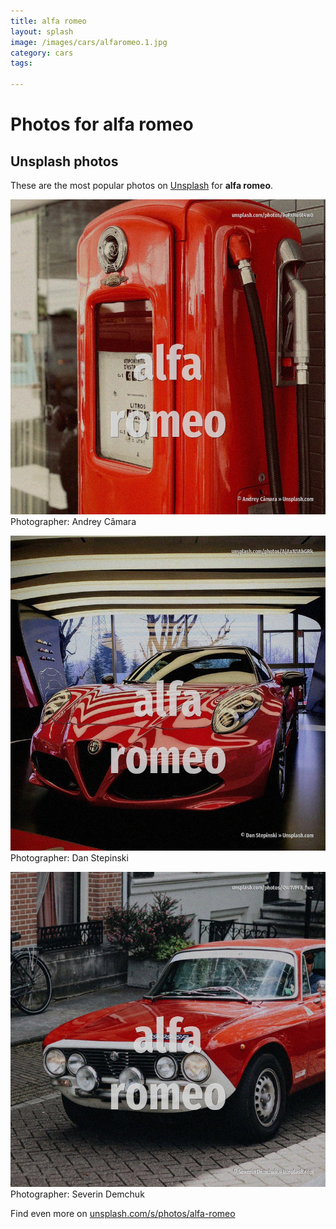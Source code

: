 ```yaml
---
title: alfa romeo
layout: splash
image: /images/cars/alfaromeo.1.jpg
category: cars
tags:

---
```

# Photos for alfa romeo
 
## Unsplash photos
These are the most popular photos on [Unsplash](https://unsplash.com) for **alfa romeo**.
 
![alfa romeo](/images/cars/alfaromeo.1.jpg)
Photographer:  Andrey Câmara
 
![alfa romeo](/images/cars/alfaromeo.2.jpg)
Photographer:  Dan Stepinski
 
![alfa romeo](/images/cars/alfaromeo.3.jpg)
Photographer:  Severin Demchuk
 
Find even more on [unsplash.com/s/photos/alfa-romeo](https://unsplash.com/s/photos/alfa-romeo)
 
